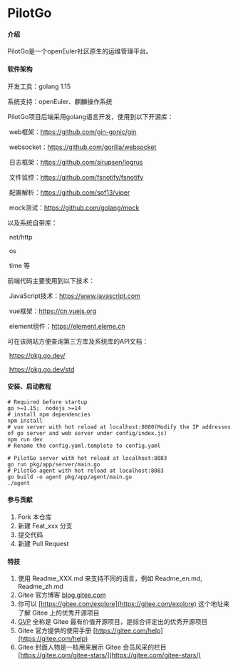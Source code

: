 # PilotGo

#### 介绍

PilotGo是一个openEuler社区原生的运维管理平台。

#### 软件架构
开发工具：golang 1.15

系统支持：openEuler、麒麟操作系统

PilotGo项目后端采用golang语言开发，使用到以下开源库：

​        web框架：https://github.com/gin-gonic/gin

​        websocket：https://github.com/gorilla/websocket

​        日志框架：https://github.com/sirupsen/logrus

​        文件监控：https://github.com/fsnotify/fsnotify

​        配置解析：https://github.com/spf13/viper

​        mock测试：https://github.com/golang/mock

以及系统自带库：

​        net/http

​        os

​        time 等

前端代码主要使用到以下技术：

​        JavaScript技术：https://www.javascript.com

​        vue框架：https://cn.vuejs.org

​        element组件：https://element.eleme.cn

可在该网站方便查询第三方库及系统库的API文档：

​        https://pkg.go.dev/

​        https://pkg.go.dev/std

#### 安装、启动教程

```
# Required before startup
go >=1.15;  nodejs >=14
# install npm dependencies
npm install
# vue server with hot reload at localhost:8080(Modify the IP addresses of go server and web server under config/index.js)
npm run dev
# Rename the config.yaml.templete to config.yaml

# PilotGo server with hot reload at localhost:8083
go run pkg/app/server/main.go
# PilotGo agent with hot reload at localhost:8083
go build -o agent pkg/app/agent/main.go
./agent

```

#### 参与贡献

1.  Fork 本仓库
2.  新建 Feat_xxx 分支
3.  提交代码
4.  新建 Pull Request


#### 特技

1.  使用 Readme\_XXX.md 来支持不同的语言，例如 Readme\_en.md, Readme\_zh.md
2.  Gitee 官方博客 [blog.gitee.com](https://blog.gitee.com)
3.  你可以 [https://gitee.com/explore](https://gitee.com/explore) 这个地址来了解 Gitee 上的优秀开源项目
4.  [GVP](https://gitee.com/gvp) 全称是 Gitee 最有价值开源项目，是综合评定出的优秀开源项目
5.  Gitee 官方提供的使用手册 [https://gitee.com/help](https://gitee.com/help)
6.  Gitee 封面人物是一档用来展示 Gitee 会员风采的栏目 [https://gitee.com/gitee-stars/](https://gitee.com/gitee-stars/)
